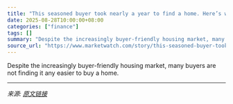 ```yaml
---
title: "This seasoned buyer took nearly a year to find a home. Here’s what his experience says about the ‘buyer’s market.’"
date: 2025-08-28T10:00:00+08:00
categories: ["finance"]
tags: []
summary: "Despite the increasingly buyer-friendly housing market, many buyers are not finding it any easier to buy a home."
source_url: "https://www.marketwatch.com/story/this-seasoned-buyer-took-nearly-a-year-to-find-a-home-heres-what-his-experience-says-about-the-buyers-market-cb2f1749?mod=mw_rss_topstories"
---
```


Despite the increasingly buyer-friendly housing market, many buyers are not finding it any easier to buy a home.

---

*来源: [原文链接](https://www.marketwatch.com/story/this-seasoned-buyer-took-nearly-a-year-to-find-a-home-heres-what-his-experience-says-about-the-buyers-market-cb2f1749?mod=mw_rss_topstories)*
